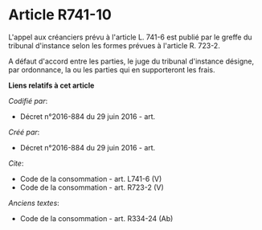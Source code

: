 # Article R741-10

L'appel aux créanciers prévu à l'article L. 741-6 est publié par le greffe du tribunal d'instance selon les formes prévues à
l'article R. 723-2. 

A défaut d'accord entre les parties, le juge du tribunal d'instance désigne, par ordonnance, la ou les parties qui en
supporteront les frais.

**Liens relatifs à cet article**

_Codifié par_:

  - Décret n°2016-884 du 29 juin 2016 - art.

_Créé par_:

  - Décret n°2016-884 du 29 juin 2016 - art.

_Cite_:

  - Code de la consommation - art. L741-6 (V)
  - Code de la consommation - art. R723-2 (V)

_Anciens textes_:

  - Code de la consommation - art. R334-24 (Ab)
